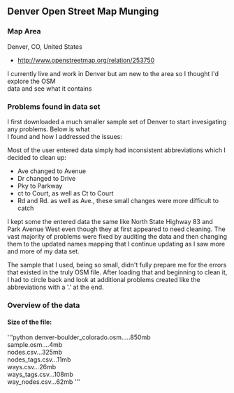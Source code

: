 ## Denver Open Street Map Munging  
### Map Area

Denver, CO, United States  
* http://www.openstreetmap.org/relation/253750 

I currently live and work in Denver but am new to the area so I thought I'd explore the OSM  
data and see what it contains

### Problems found in data set
I first downloaded a much smaller sample set of Denver to start invesigating any problems. Below is what  
I found and how I addressed the issues:

Most of the user entered data simply had inconsistent abbreviations which I decided to clean up:

*  Ave changed to Avenue
*  Dr changed to Drive
*  Pky to Parkway
*  ct to Court, as well as Ct to Court
*  Rd and Rd. as well as Ave., these small changes were more difficult to catch

I kept some the entered data the same like North State Highway 83 and Park Avenue West even though they at first appeared to need cleaning.  The vast majority of problems were fixed by auditing the data and then changing them to the updated names mapping that I continue updating as I saw more and more of my data set.

The sample that I used, being so small, didn't fully prepare me for the errors that existed in the truly OSM file.  After loading that and beginning to clean it, I had to circle back and look at additional problems created like the abbreviations with a '.' at the end.

### Overview of the data

#### Size of the file:     

'''python
denver-boulder_colorado.osm.....850mb  
sample.osm....4mb  
nodes.csv...325mb  
nodes_tags.csv...11mb  
ways.csv...26mb  
ways_tags.csv...108mb  
way_nodes.csv...62mb
'''
